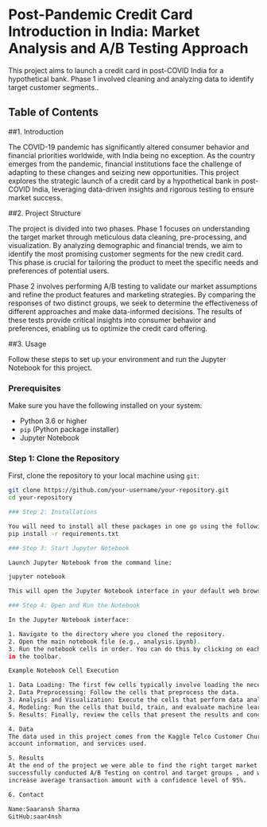 # Post-Pandemic Credit Card Introduction in India: Market Analysis and A/B Testing Approach

This project aims to launch a credit card in post-COVID India for a hypothetical bank. 
Phase 1 involved cleaning and analyzing data to identify target customer segments..

## Table of Contents

##1. Introduction

The COVID-19 pandemic has significantly altered consumer behavior and financial priorities worldwide, with India being no exception. 
As the country emerges from the pandemic, financial institutions face the challenge of adapting to these changes and seizing new 
opportunities. This project explores the strategic launch of a credit card by a hypothetical bank in post-COVID India, leveraging 
data-driven insights and rigorous testing to ensure market success.

##2. Project Structure

The project is divided into two phases. Phase 1 focuses on understanding the target market through meticulous data cleaning, 
pre-processing, and visualization. By analyzing demographic and financial trends, we aim to identify the most promising customer 
segments for the new credit card. This phase is crucial for tailoring the product to meet the specific needs and preferences of 
potential users.

Phase 2 involves performing A/B testing to validate our market assumptions and refine the product features and marketing strategies. 
By comparing the responses of two distinct groups, we seek to determine the effectiveness of different approaches and make data-informed
decisions. The results of these tests provide critical insights into consumer behavior and preferences, enabling us to optimize the 
credit card offering.

##3. Usage

Follow these steps to set up your environment and run the Jupyter Notebook for this project.

### Prerequisites

Make sure you have the following installed on your system:

- Python 3.6 or higher
- `pip` (Python package installer)
- Jupyter Notebook

### Step 1: Clone the Repository

First, clone the repository to your local machine using `git`:

```sh
git clone https://github.com/your-username/your-repository.git
cd your-repository

### Step 2: Installations

You will need to install all these packages in one go using the following pip command:
pip install -r requirements.txt

### Step 3: Start Jupyter Notebook

Launch Jupyter Notebook from the command line:

jupyter notebook

This will open the Jupyter Notebook interface in your default web browser.

### Step 4: Open and Run the Notebook

In the Jupyter Notebook interface:

1. Navigate to the directory where you cloned the repository.
2. Open the main notebook file (e.g., analysis.ipynb).
3. Run the notebook cells in order. You can do this by clicking on each cell and pressing Shift + Enter or by using the "Run" button 
in the toolbar.

Example Notebook Cell Execution

1. Data Loading: The first few cells typically involve loading the necessary libraries and datasets.
2. Data Preprocessing: Follow the cells that preprocess the data.
3. Analysis and Visualization: Execute the cells that perform data analysis and generate visualizations.
4. Modeling: Run the cells that build, train, and evaluate machine learning models.
5. Results: Finally, review the cells that present the results and conclusions.

4. Data
The data used in this project comes from the Kaggle Telco Customer Churn dataset. It includes information about customer demographics, 
account information, and services used.

5. Results
At the end of the project we were able to find the right target market for out new credit card based on the analysis and data visualisations of datasets we had and 
successfully conducted A/B Testing on control and target groups , and we rejected our null hypothesis that the new credit card does not
increase average transaction amount with a confidence level of 95%.

6. Contact

Name:Saaransh Sharma
GitHub:saar4nsh



